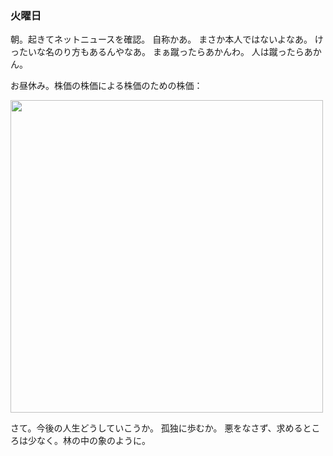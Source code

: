 ### 火曜日

朝。起きてネットニュースを確認。
自称かあ。
まさか本人ではないよなあ。
けったいな名のり方もあるんやなあ。
まぁ蹴ったらあかんわ。
人は蹴ったらあかん。

お昼休み。株価の株価による株価のための株価：

<img src="https://i.imgur.com/yHZxNCr.jpeg" width="500">

さて。今後の人生どうしていこうか。
孤独に歩むか。
悪をなさず、求めるところは少なく。林の中の象のように。